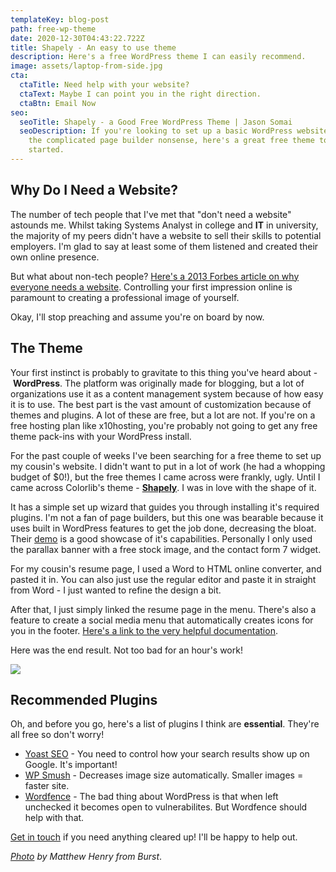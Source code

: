```yaml
---
templateKey: blog-post
path: free-wp-theme
date: 2020-12-30T04:43:22.722Z
title: Shapely - An easy to use theme
description: Here's a free WordPress theme I can easily recommend.
image: assets/laptop-from-side.jpg
cta:
  ctaTitle: Need help with your website?
  ctaText: Maybe I can point you in the right direction.
  ctaBtn: Email Now
seo:
  seoTitle: Shapely - a Good Free WordPress Theme | Jason Somai
  seoDescription: If you're looking to set up a basic WordPress website without
    the complicated page builder nonsense, here's a great free theme to get you
    started.
---
```

## Why Do I Need a Website?

The number of tech people that I've met that "don't need a website" astounds me. Whilst taking Systems Analyst in college and **IT** in university, the majority of my peers didn't have a website to sell their skills to potential employers. I'm glad to say at least some of them listened and created their own online presence.

But what about non-tech people? [Here's a 2013 Forbes article on why everyone needs a website](https://www.forbes.com/sites/jacquelynsmith/2013/04/26/why-every-job-seeker-should-have-a-personal-website-and-what-it-should-include/#3bcb0dea119e). Controlling your first impression online is paramount to creating a professional image of yourself.

Okay, I'll stop preaching and assume you're on board by now.

## The Theme

Your first instinct is probably to gravitate to this thing you've heard about - **WordPress**. The platform was originally made for blogging, but a lot of organizations use it as a content management system because of how easy it is to use. The best part is the vast amount of customization because of themes and plugins. A lot of these are free, but a lot are not. If you're on a free hosting plan like x10hosting, you're probably not going to get any free theme pack-ins with your WordPress install. 

For the past couple of weeks I've been searching for a free theme to set up my cousin's website. I didn't want to put in a lot of work (he had a whopping budget of $0!), but the free themes I came across were frankly, ugly. Until I came across Colorlib's theme - **[Shapely](https://colorlib.com/wp/themes/shapely/)**. I was in love with the shape of it.

It has a simple set up wizard that guides you through installing it's required plugins. I'm not a fan of page builders, but this one was bearable because it uses built in WordPress features to get the job done, decreasing the bloat. Their [demo](https://colorlib.com/shapely/) is a good showcase of it's capabilities. Personally I only used the parallax banner with a free stock image, and the contact form 7 widget.

For my cousin's resume page, I used a Word to HTML online converter, and pasted it in. You can also just use the regular editor and paste it in straight from Word - I just wanted to refine the design a bit.

After that, I just simply linked the resume page in the menu. There's also a feature to create a social media menu that automatically creates icons for you in the footer. [Here's a link to the very helpful documentation](https://colorlib.com/wp/support/shapely/).

Here was the end result. Not too bad for an hour's work!

<a href="#img1" class="lightbox-link"><img class="inline-image height-400" src="/assets/laptop-from-side.jpg"/></a><a href="#" class="lightbox" id="img1"><span style="background-image: url('/assets/laptop-from-side.jpg')"></span></a>

## Recommended Plugins

Oh, and before you go, here's a list of plugins I think are **essential**. They're all free so don't worry!

* [Yoast SEO](https://en-ca.wordpress.org/plugins/wordpress-seo/) - You need to control how your search results show up on Google. It's important!
* [WP Smush](https://en-ca.wordpress.org/plugins/wp-smushit/) - Decreases image size automatically. Smaller images = faster site.
* [Wordfence](https://en-ca.wordpress.org/plugins/wordfence/) - The bad thing about WordPress is that when left unchecked it becomes open to vulnerabilites. But Wordfence should help with that.

[Get in touch](https://jasonsomai.com/contact) if you need anything cleared up! I'll be happy to help out.

*[Photo](https://burst.shopify.com/photos/laptop-from-side?q=computer) by Matthew Henry from Burst*.